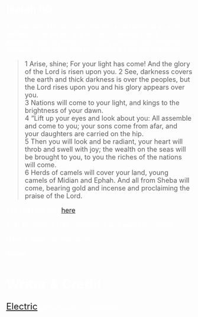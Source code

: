 <font color="white">


# Isaiah 60

<font size="4">

Throughout this very morning while just waking up and getting ready for the day to start randomly Isaiah 60 appeared into my mind out of any chapter and verses it appears in my mind and by chance it says the following.



>1 Arise, shine;
For your light has come!
And the glory of the Lord is risen upon you.
2 
See, darkness covers the earth
    and thick darkness is over the peoples,
but the Lord rises upon you
    and his glory appears over you. <br>
3 
Nations will come to your light,
    and kings to the brightness of your dawn. <br>
4 
“Lift up your eyes and look about you:
    All assemble and come to you;
your sons come from afar,
    and your daughters are carried on the hip. <br>
5 
Then you will look and be radiant,
    your heart will throb and swell with joy;
the wealth on the seas will be brought to you,
    to you the riches of the nations will come. <br>
6 
Herds of camels will cover your land,
    young camels of Midian and Ephah.
And all from Sheba will come,
    bearing gold and incense
    and proclaiming the praise of the Lord.


can read the rest <a href="https://www.biblegateway.com/passage/?search=Isaiah%2060&version=NKJV">here</a>

Just something i felt i needed to and wanted to share

Have a great day everyone 

**Amen**

# Writer & Credit

<font size="5">
<a href="../../../../index.html">Electric</a> <font size="3">(all socials are on bottom bar)</font>
</font>

</font>




</font>

<br>

